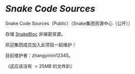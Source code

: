 # _Snake Code Sources_

Snake Code Sources（Public）（Snake集团资源中心（公开））

存储 [SnakeBloc](https://hydro.ac/d/Snake/) 非保密资源。

欢迎集团成员加入此项目一起维护！

目前维护者：zhangyimin12345。

（这应该没有 $> 25MB$ 的文件趴）
